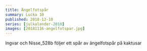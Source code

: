 ```yaml
---
title: Ängelfotspår
summary: Lucka 10
published: 2018-12-10
series: [julkalender-2018]
images: [20181116-angelfotspar.jpg]
---
```


Ingvar och Nisse_528b följer ett spår av ängelfotspår på kaktusar
